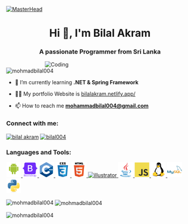[![MasterHead](https://user-images.githubusercontent.com/76880102/157709681-304db8cb-e8b8-46b3-93a5-d37d4f40c698.PNG)](https://rishavchanda.io)
<h1 align="center">Hi 👋, I'm Bilal Akram</h1>
<h3 align="center">A passionate Programmer from Sri Lanka</h3>
<img align = "right" alt = "Coding" width = "400" src = "https://cdn.dribbble.com/users/1708950/screenshots/4188877/developer_med.gif">

<p align="left"> <img src="https://komarev.com/ghpvc/?username=mohmadbilal004&label=Profile%20views&color=0e75b6&style=flat" alt="mohmadbilal004" /> </p>

- 🌱 I’m currently learning **.NET & Spring Framework**

- 👨‍💻 My portfolio Website is [bilalakram.netlify.app/](bilalakram.netlify.app/)

- 📫 How to reach me **mohammadbilal004@gmail.com**

<h3 align="left">Connect with me:</h3>
<p align="left">
<a href="https://linkedin.com/in/bilal akram" target="blank"><img align="center" src="https://raw.githubusercontent.com/rahuldkjain/github-profile-readme-generator/master/src/images/icons/Social/linked-in-alt.svg" alt="bilal akram" height="30" width="40" /></a>
<a href="https://www.hackerrank.com/bilal004" target="blank"><img align="center" src="https://raw.githubusercontent.com/rahuldkjain/github-profile-readme-generator/master/src/images/icons/Social/hackerrank.svg" alt="bilal004" height="30" width="40" /></a>
</p>

<h3 align="left">Languages and Tools:</h3>
<p align="left"> <a href="https://developer.android.com" target="_blank" rel="noreferrer"> <img src="https://raw.githubusercontent.com/devicons/devicon/master/icons/android/android-original-wordmark.svg" alt="android" width="40" height="40"/> </a> <a href="https://getbootstrap.com" target="_blank" rel="noreferrer"> <img src="https://raw.githubusercontent.com/devicons/devicon/master/icons/bootstrap/bootstrap-plain-wordmark.svg" alt="bootstrap" width="40" height="40"/> </a> <a href="https://www.w3schools.com/cpp/" target="_blank" rel="noreferrer"> <img src="https://raw.githubusercontent.com/devicons/devicon/master/icons/cplusplus/cplusplus-original.svg" alt="cplusplus" width="40" height="40"/> </a> <a href="https://www.w3schools.com/css/" target="_blank" rel="noreferrer"> <img src="https://raw.githubusercontent.com/devicons/devicon/master/icons/css3/css3-original-wordmark.svg" alt="css3" width="40" height="40"/> </a> <a href="https://www.w3.org/html/" target="_blank" rel="noreferrer"> <img src="https://raw.githubusercontent.com/devicons/devicon/master/icons/html5/html5-original-wordmark.svg" alt="html5" width="40" height="40"/> </a> <a href="https://www.adobe.com/in/products/illustrator.html" target="_blank" rel="noreferrer"> <img src="https://www.vectorlogo.zone/logos/adobe_illustrator/adobe_illustrator-icon.svg" alt="illustrator" width="40" height="40"/> </a> <a href="https://www.java.com" target="_blank" rel="noreferrer"> <img src="https://raw.githubusercontent.com/devicons/devicon/master/icons/java/java-original.svg" alt="java" width="40" height="40"/> </a> <a href="https://developer.mozilla.org/en-US/docs/Web/JavaScript" target="_blank" rel="noreferrer"> <img src="https://raw.githubusercontent.com/devicons/devicon/master/icons/javascript/javascript-original.svg" alt="javascript" width="40" height="40"/> </a> <a href="https://www.linux.org/" target="_blank" rel="noreferrer"> <img src="https://raw.githubusercontent.com/devicons/devicon/master/icons/linux/linux-original.svg" alt="linux" width="40" height="40"/> </a> <a href="https://www.mysql.com/" target="_blank" rel="noreferrer"> <img src="https://raw.githubusercontent.com/devicons/devicon/master/icons/mysql/mysql-original-wordmark.svg" alt="mysql" width="40" height="40"/> </a> <a href="https://www.python.org" target="_blank" rel="noreferrer"> <img src="https://raw.githubusercontent.com/devicons/devicon/master/icons/python/python-original.svg" alt="python" width="40" height="40"/> </a> </p>

<p><img align="left" src="https://github-readme-stats.vercel.app/api/top-langs?username=mohmadbilal004&show_icons=true&locale=en&layout=compact" alt="mohmadbilal004" /></p>

<p>&nbsp;<img align="center" src="https://github-readme-stats.vercel.app/api?username=mohmadbilal004&show_icons=true&locale=en" alt="mohmadbilal004" /></p>

<p><img align="center" src="https://github-readme-streak-stats.herokuapp.com/?user=mohmadbilal004&" alt="mohmadbilal004" /></p>
